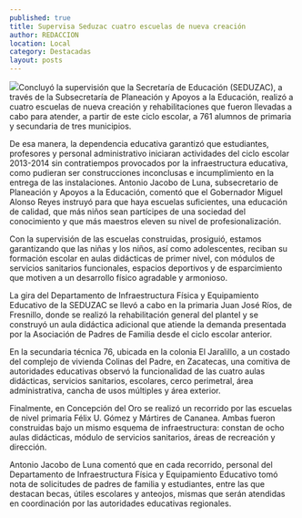 ```yaml
---
published: true
title: Supervisa Seduzac cuatro escuelas de nueva creación
author: REDACCION
location: Local
category: Destacadas
layout: posts
---
```


![](http://i.imgur.com/KwTdP4im.jpg)Concluyó la supervisión que la Secretaría de Educación (SEDUZAC), a través de la Subsecretaría de Planeación y Apoyos a la Educación, realizó a cuatro escuelas de nueva creación y rehabilitaciones que fueron llevadas a cabo para atender, a partir de este ciclo escolar, a 761 alumnos de primaria y secundaria de tres municipios.
 
De esa manera, la dependencia educativa garantizó que estudiantes, profesores y personal administrativo iniciaran actividades del ciclo escolar 2013-2014 sin contratiempos provocados por la infraestructura educativa, como pudieran ser construcciones inconclusas e incumplimiento en la entrega de las instalaciones.
Antonio Jacobo de Luna, subsecretario de Planeación y Apoyos a la Educación, comentó que el Gobernador Miguel Alonso Reyes instruyó para que haya escuelas suficientes, una educación de calidad, que más niños sean partícipes de una sociedad del conocimiento y que más maestros eleven su nivel de profesionalización.
 
Con la supervisión de las escuelas construidas, prosiguió, estamos garantizando que las niñas y los niños, así como adolescentes, reciban su formación escolar en aulas didácticas de primer nivel, con módulos de servicios sanitarios funcionales, espacios deportivos y de esparcimiento que motiven a un desarrollo físico agradable y armonioso.
 
La gira del Departamento de Infraestructura Física y Equipamiento Educativo de la SEDUZAC se llevó a cabo en la primaria Juan José Ríos, de Fresnillo, donde se realizó la rehabilitación general del plantel y se construyó un aula didáctica adicional que atiende la demanda presentada por la Asociación de Padres de Familia desde el ciclo escolar anterior.
 
En la secundaria técnica 76, ubicada en la colonia El Jaralillo, a un costado del complejo de vivienda Colinas del Padre, en Zacatecas, una comitiva de autoridades educativas observó la funcionalidad de las cuatro aulas didácticas, servicios sanitarios, escolares, cerco perimetral, área administrativa, cancha de usos múltiples y área exterior.
 
Finalmente, en Concepción del Oro se realizó un recorrido por las escuelas de nivel primaria Félix U. Gómez y Mártires de Cananea. Ambas fueron construidas bajo un mismo esquema de infraestructura: constan de ocho aulas didácticas, módulo de servicios sanitarios, áreas de recreación y dirección.
 
Antonio Jacobo de Luna comentó que en cada recorrido, personal del Departamento de Infraestructura Física y Equipamiento Educativo tomó nota de solicitudes de padres de familia y estudiantes, entre las que destacan becas, útiles escolares y anteojos, mismas que serán atendidas en coordinación por las autoridades educativas regionales.
